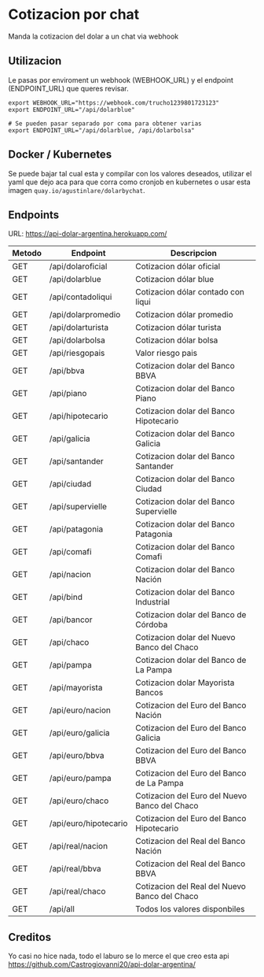 # Cotizacion por chat

Manda la cotizacion del dolar a un chat via webhook

## Utilizacion

Le pasas por enviroment un webhook (WEBHOOK_URL) y el endpoint (ENDPOINT_URL) que queres revisar.

```
export WEBHOOK_URL="https://webhook.com/trucho1239801723123"
export ENDPOINT_URL="/api/dolarblue"

# Se pueden pasar separado por coma para obtener varias
export ENDPOINT_URL="/api/dolarblue, /api/dolarbolsa"
```

## Docker / Kubernetes

Se puede bajar tal cual esta y compilar con los valores deseados, utilizar el yaml que dejo aca para que corra como cronjob en kubernetes o usar esta imagen `quay.io/agustinlare/dolarbychat`.

## Endpoints
URL: https://api-dolar-argentina.herokuapp.com/

| Metodo | Endpoint | Descripcion |
| ------ | ------ | ------ |
| GET | /api/dolaroficial | Cotizacion dólar oficial |
| GET | /api/dolarblue | Cotizacion dólar blue |
| GET | /api/contadoliqui | Cotizacion dólar contado con liqui |
| GET | /api/dolarpromedio | Cotizacion dólar promedio |
| GET | /api/dolarturista | Cotizacion dólar turista |
| GET | /api/dolarbolsa | Cotizacion dólar bolsa |
| GET | /api/riesgopais | Valor riesgo pais |
| GET | /api/bbva | Cotizacion dolar del Banco BBVA |
| GET | /api/piano | Cotizacion dolar del Banco Piano |
| GET | /api/hipotecario | Cotizacion dolar del Banco Hipotecario |
| GET | /api/galicia | Cotizacion dolar del Banco Galicia |
| GET | /api/santander | Cotizacion dolar del Banco Santander |
| GET | /api/ciudad | Cotizacion dolar del Banco Ciudad |
| GET | /api/supervielle | Cotizacion dolar del Banco Supervielle |
| GET | /api/patagonia | Cotizacion dolar del Banco Patagonia |
| GET | /api/comafi | Cotizacion dolar del Banco Comafi |
| GET | /api/nacion | Cotizacion dolar del Banco Nación |
| GET | /api/bind | Cotizacion dolar del Banco Industrial |
| GET | /api/bancor | Cotizacion dolar del Banco de Córdoba |
| GET | /api/chaco | Cotizacion dolar del Nuevo Banco del Chaco |
| GET | /api/pampa | Cotizacion dolar del Banco de La Pampa |
| GET | /api/mayorista | Cotizacion dolar Mayorista Bancos|
| GET | /api/euro/nacion | Cotizacion del Euro del Banco Nación |
| GET | /api/euro/galicia | Cotizacion del Euro del Banco Galicia |
| GET | /api/euro/bbva | Cotizacion del Euro del Banco BBVA |
| GET | /api/euro/pampa | Cotizacion del Euro del Banco de La Pampa |
| GET | /api/euro/chaco | Cotizacion del Euro del Nuevo Banco del Chaco |
| GET | /api/euro/hipotecario | Cotizacion del Euro del Banco Hipotecario |
| GET | /api/real/nacion | Cotizacion del Real del Banco Nación |
| GET | /api/real/bbva | Cotizacion del Real del Banco BBVA |
| GET | /api/real/chaco | Cotizacion del Real del Nuevo Banco del Chaco |
| GET | /api/all | Todos los valores disponbiles

## Creditos
Yo casi no hice nada, todo el laburo se lo merce el que creo esta api https://github.com/Castrogiovanni20/api-dolar-argentina/
